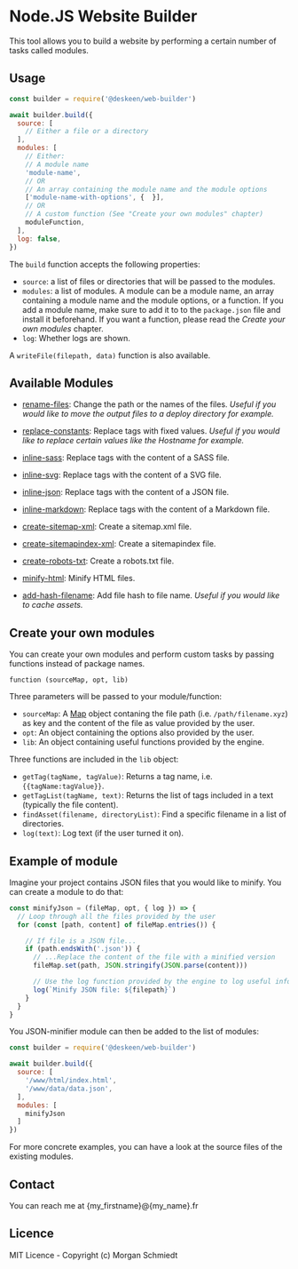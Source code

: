 # Node.JS Website Builder

This tool allows you to build a website by performing a certain number of tasks called modules.


## Usage

```javascript
const builder = require('@deskeen/web-builder')

await builder.build({
  source: [
    // Either a file or a directory
  ],
  modules: [
    // Either:
    // A module name
    'module-name',
    // OR
    // An array containing the module name and the module options
    ['module-name-with-options', {  }],
    // OR
    // A custom function (See "Create your own modules" chapter)
    moduleFunction,
  ],
  log: false,
})
```

The `build` function accepts the following properties:
- `source`: a list of files or directories that will be passed to the modules.
- `modules`: a list of modules. A module can be a module name, an array containing a module name and the module options, or a function. If you add a module name, make sure to add it to to the `package.json` file and install it beforehand. If you want a function, please read the *Create your own modules* chapter.
- `log`: Whether logs are shown.

A `writeFile(filepath, data)` function is also available.


## Available Modules

- [rename-files](https://github.com/deskeen/web-builder-rename-files): Change the path or the names of the files. *Useful if you would like to move the output files to a deploy directory for example.*

- [replace-constants](https://github.com/deskeen/web-builder-replace-constants): Replace tags with fixed values. *Useful if you would like to replace certain values like the Hostname for example.*

- [inline-sass](https://github.com/deskeen/web-builder-inline-sass): Replace tags with the content of a SASS file.

- [inline-svg](https://github.com/deskeen/web-builder-inline-svg): Replace tags with the content of a SVG file.

- [inline-json](https://github.com/deskeen/web-builder-inline-json): Replace tags with the content of a JSON file.

- [inline-markdown](https://github.com/deskeen/web-builder-inline-markdown): Replace tags with the content of a Markdown file.

- [create-sitemap-xml](https://github.com/deskeen/web-builder-create-sitemap-xml): Create a sitemap.xml file.

- [create-sitemapindex-xml](https://github.com/deskeen/web-builder-create-sitemapindex-xml): Create a sitemapindex file.

- [create-robots-txt](https://github.com/deskeen/web-builder-create-robots-txt): Create a robots.txt file.

- [minify-html](https://github.com/deskeen/web-builder-minify-html): Minify HTML files.

- [add-hash-filename](https://github.com/deskeen/web-builder-add-hash-filename): Add file hash to file name. *Useful if you would like to cache assets.*


## Create your own modules

You can create your own modules and perform custom tasks by passing functions instead of package names.

`function (sourceMap, opt, lib)`

Three parameters will be passed to your module/function:
- `sourceMap`: A [Map](https://developer.mozilla.org/en-US/docs/Web/JavaScript/Reference/Global_Objects/Map) object contaning the file path (i.e. `/path/filename.xyz`) as key and the content of the file as value provided by the user.
- `opt`: An object containing the options also provided by the user.
- `lib`: An object containing useful functions provided by the engine.

Three functions are included in the `lib` object:

- `getTag(tagName, tagValue)`: Returns a tag name, i.e. `{{tagName:tagValue}}`.
- `getTagList(tagName, text)`: Returns the list of tags included in a text (typically the file content).
- `findAsset(filename, directoryList)`: Find a specific filename in a list of directories.
- `log(text)`: Log text (if the user turned it on). 


## Example of module

Imagine your project contains JSON files that you would like to minify. You can create a module to do that:

```javascript
const minifyJson = (fileMap, opt, { log }) => {
  // Loop through all the files provided by the user
  for (const [path, content] of fileMap.entries()) {

    // If file is a JSON file...
    if (path.endsWith('.json')) {
      // ...Replace the content of the file with a minified version
      fileMap.set(path, JSON.stringify(JSON.parse(content)))

      // Use the log function provided by the engine to log useful informations
      log(`Minify JSON file: ${filepath}`)
    }
  }
}
```

You JSON-minifier module can then be added to the list of modules:

```javascript
const builder = require('@deskeen/web-builder')

await builder.build({
  source: [
    '/www/html/index.html',
    '/www/data/data.json',
  ],
  modules: [
    minifyJson
  ]
})
```

For more concrete examples, you can have a look at the source files of the existing modules.


## Contact

You can reach me at {my_firstname}@{my_name}.fr


## Licence

MIT Licence - Copyright (c) Morgan Schmiedt